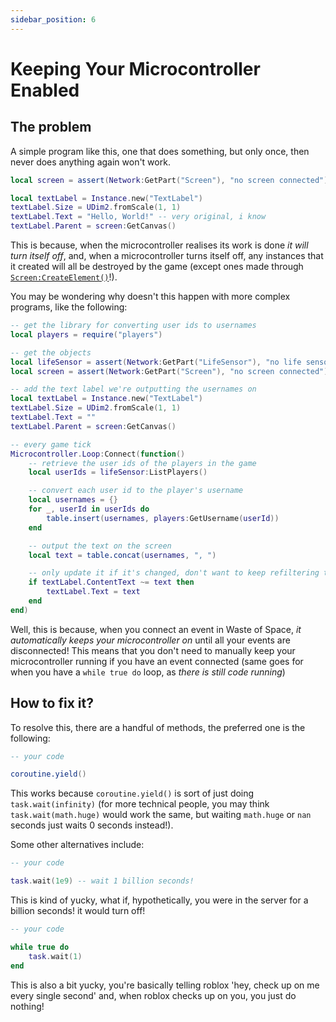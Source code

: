 ```yaml
---
sidebar_position: 6
---
```


# Keeping Your Microcontroller Enabled

## The problem

A simple program like this, one that does something, but only once, then never does anything again won't work.

```lua
local screen = assert(Network:GetPart("Screen"), "no screen connected")

local textLabel = Instance.new("TextLabel")
textLabel.Size = UDim2.fromScale(1, 1)
textLabel.Text = "Hello, World!" -- very original, i know
textLabel.Parent = screen:GetCanvas()
```

This is because, when the microcontroller realises its work is done _it will turn itself off_, and, when a microcontroller turns itself off, any instances that it created will all be destroyed by the game (except ones made through [`Screen:CreateElement()`](/objects/Screen#CreateElement)!).

You may be wondering why doesn't this happen with more complex programs, like the following:

```lua
-- get the library for converting user ids to usernames
local players = require("players")

-- get the objects
local lifeSensor = assert(Network:GetPart("LifeSensor"), "no life sensor connected")
local screen = assert(Network:GetPart("Screen"), "no screen connected")

-- add the text label we're outputting the usernames on
local textLabel = Instance.new("TextLabel")
textLabel.Size = UDim2.fromScale(1, 1)
textLabel.Text = ""
textLabel.Parent = screen:GetCanvas()

-- every game tick
Microcontroller.Loop:Connect(function()
	-- retrieve the user ids of the players in the game
	local userIds = lifeSensor:ListPlayers()

	-- convert each user id to the player's username
	local usernames = {}
	for _, userId in userIds do
		table.insert(usernames, players:GetUsername(userId))
	end

	-- output the text on the screen
	local text = table.concat(usernames, ", ")

	-- only update it if it's changed, don't want to keep refiltering the text
	if textLabel.ContentText ~= text then
		textLabel.Text = text
	end
end)
```

Well, this is because, when you connect an event in Waste of Space, _it automatically keeps your microcontroller on_ until all your events are disconnected! This means that you don't need to manually keep your microcontroller running if you have an event connected (same goes for when you have a `while true do` loop, as _there is still code running_)

## How to fix it?

To resolve this, there are a handful of methods, the preferred one is the following:

```lua
-- your code

coroutine.yield()
```

This works because `coroutine.yield()` is sort of just doing `task.wait(infinity)` (for more technical people, you may think `task.wait(math.huge)` would work the same, but waiting `math.huge` or `nan` seconds just waits 0 seconds instead!).

Some other alternatives include:

```lua
-- your code

task.wait(1e9) -- wait 1 billion seconds!
```

This is kind of yucky, what if, hypothetically, you were in the server for a billion seconds! it would turn off!

```lua
-- your code

while true do
	task.wait(1)
end
```

This is also a bit yucky, you're basically telling roblox 'hey, check up on me every single second' and, when roblox checks up on you, you just do nothing!
